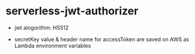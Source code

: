 # serverless-jwt-authorizer


- jwt alogorithm: HS512

- secretKey value & header name for accessToken are saved on AWS as Lambda environment variables
